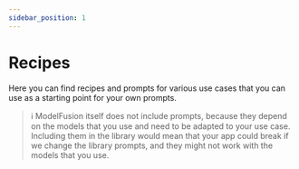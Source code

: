 ```yaml
---
sidebar_position: 1
---
```


# Recipes

Here you can find recipes and prompts for various use cases that you can use as a starting point for your own prompts.

> ℹ️ ModelFusion itself does not include prompts, because they depend on the models that you use and need to be adapted to your use case. Including them in the library would mean that your app could break if we change the library prompts, and they might not work with the models that you use.
